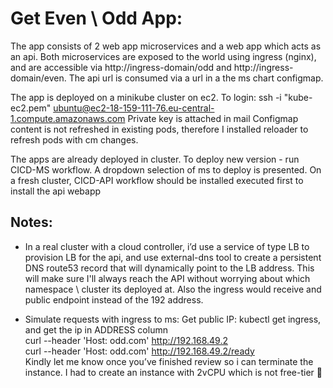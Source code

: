  # **Get Even \ Odd App**:

The app consists of 2 web app microservices and a web app which acts as an api.
Both microservices are exposed to the world using ingress (nginx), and are accessible via http://ingress-domain/odd and http://ingress-domain/even. The api url is consumed via a url in a the ms chart configmap.

The app is deployed on a minikube cluster on ec2. To login:
ssh -i "kube-ec2.pem" ubuntu@ec2-18-159-111-76.eu-central-1.compute.amazonaws.com
Private key is attached in mail
Configmap content is not refreshed in existing pods, therefore I installed reloader to refresh pods with cm changes.

The apps are already deployed in cluster. To deploy new version - run CICD-MS workflow. A dropdown selection of ms to deploy is presented.
On a fresh cluster, CICD-API workflow should be installed executed first to install the api webapp

## **Notes**:

- In a real cluster with a cloud controller, i’d use a service of type LB to provision LB for the api, and use external-dns tool to create a persistent DNS route53 record that will dynamically point to the LB address. This will make sure I'll always reach the API without worrying about which namespace \ cluster its deployed at.
Also the ingress would receive and public endpoint instead of the 192 address.

- Simulate requests with ingress to ms:
Get public IP: kubectl get ingress, and get the ip in ADDRESS column  
curl --header 'Host: odd.com' http://192.168.49.2  
curl --header 'Host: odd.com' http://192.168.49.2/ready  
Kindly let me know once you’ve finished review so i can terminate the instance. I had to create an instance with 2vCPU which is not free-tier 🙂
